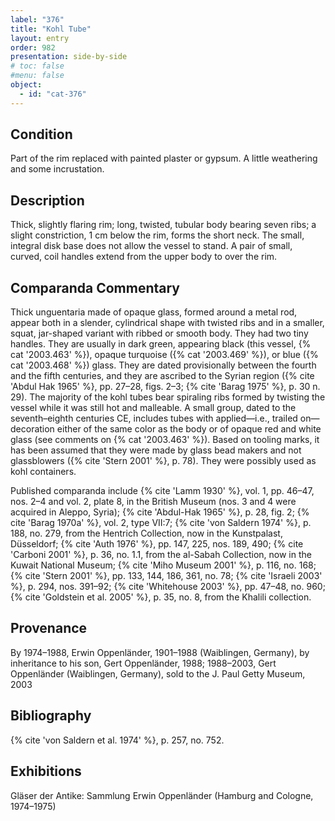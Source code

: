 ```yaml
---
label: "376"
title: "Kohl Tube"
layout: entry
order: 982
presentation: side-by-side
# toc: false
#menu: false 
object:
  - id: "cat-376"
---
```


## Condition

Part of the rim replaced with painted plaster or gypsum. A little weathering and some incrustation.

## Description

Thick, slightly flaring rim; long, twisted, tubular body bearing seven ribs; a slight constriction, 1 cm below the rim, forms the short neck. The small, integral disk base does not allow the vessel to stand. A pair of small, curved, coil handles extend from the upper body to over the rim.

## Comparanda Commentary

Thick unguentaria made of opaque glass, formed around a metal rod, appear both in a slender, cylindrical shape with twisted ribs and in a smaller, squat, jar-shaped variant with ribbed or smooth body. They had two tiny handles. They are usually in dark green, appearing black (this vessel, {% cat '2003.463' %}), opaque turquoise ({% cat '2003.469' %}), or blue ({% cat '2003.468' %}) glass. They are dated provisionally between the fourth and the fifth centuries, and they are ascribed to the Syrian region ({% cite 'Abdul Hak 1965' %}, pp. 27–28, figs. 2–3; {% cite 'Barag 1975' %}, p. 30 n. 29). The majority of the kohl tubes bear spiraling ribs formed by twisting the vessel while it was still hot and malleable. A small group, dated to the seventh–eighth centuries CE, includes tubes with applied—i.e., trailed on—decoration either of the same color as the body or of opaque red and white glass (see comments on {% cat '2003.463' %}). Based on tooling marks, it has been assumed that they were made by glass bead makers and not glassblowers ({% cite 'Stern 2001' %}, p. 78). They were possibly used as kohl containers.

Published comparanda include {% cite 'Lamm 1930' %}, vol. 1, pp. 46–47, nos. 2–4 and vol. 2, plate 8, in the British Museum (nos. 3 and 4 were acquired in Aleppo, Syria); {% cite 'Abdul-Hak 1965' %}, p. 28, fig. 2; {% cite 'Barag 1970a' %}, vol. 2, type VII:7; {% cite 'von Saldern 1974' %}, p. 188, no. 279, from the Hentrich Collection, now in the Kunstpalast, Düsseldorf; {% cite 'Auth 1976' %}, pp. 147, 225, nos. 189, 490; {% cite 'Carboni 2001' %}, p. 36, no. 1.1, from the al-Sabah Collection, now in the Kuwait National Museum; {% cite 'Miho Museum 2001' %}, p. 116, no. 168; {% cite 'Stern 2001' %}, pp. 133, 144, 186, 361, no. 78; {% cite 'Israeli 2003' %}, p. 294, nos. 391–92; {% cite 'Whitehouse 2003' %}, pp. 47–48, no. 960; {% cite 'Goldstein et al. 2005' %}, p. 35, no. 8, from the Khalili collection.

## Provenance

By 1974–1988, Erwin Oppenländer, 1901–1988 (Waiblingen, Germany), by inheritance to his son, Gert Oppenländer, 1988; 1988–2003, Gert Oppenländer (Waiblingen, Germany), sold to the J. Paul Getty Museum, 2003

## Bibliography

{% cite 'von Saldern et al. 1974' %}, p. 257, no. 752.

## Exhibitions

Gläser der Antike: Sammlung Erwin Oppenländer (Hamburg and Cologne, 1974–1975)